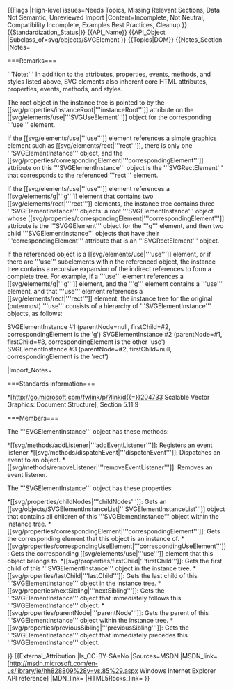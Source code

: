 {{Flags
|High-level issues=Needs Topics, Missing Relevant Sections, Data Not Semantic, Unreviewed Import
|Content=Incomplete, Not Neutral, Compatibility Incomplete, Examples Best Practices, Cleanup
}}
{{Standardization_Status|}}
{{API_Name}}
{{API_Object
|Subclass_of=svg/objects/SVGElement
}}
{{Topics|DOM}}
{{Notes_Section
|Notes=

===Remarks===

'''Note:'''  In addition to the attributes, properties, events, methods, and styles listed above, SVG elements also inherent core HTML attributes, properties, events, methods, and styles.

The root object in the instance tree is pointed to by the [[svg/properties/instanceRoot|'''instanceRoot''']] attribute on the [[svg/elements/use|'''SVGUseElement''']] object for the corresponding '''use''' element.

If the [[svg/elements/use|'''use''']] element references a simple graphics element such as [[svg/elements/rect|'''rect''']],  there is only  one  '''SVGElementInstance'''  object, and the [[svg/properties/correspondingElement|'''correspondingElement''']] attribute on this '''SVGElementInstance''' object is the '''SVGRectElement''' that corresponds to the referenced '''rect''' element.

If the [[svg/elements/use|'''use''']] element references a [[svg/elements/g|'''g''']] element that contains two [[svg/elements/rect|'''rect''']] elements, the instance tree contains three '''SVGElementInstance''' objects: a root '''SVGElementInstance''' object whose [[svg/properties/correspondingElement|'''correspondingElement''']] attribute is the  '''SVGGElement'''  object for the '''g''' element, and then two child '''SVGElementInstance''' objects that have their '''correspondingElement''' attribute that is an '''SVGRectElement''' object.

If the referenced object is  a [[svg/elements/use|'''use''']] element, or if there are  '''use''' subelements within the referenced object, the instance tree contains a  recursive expansion of the indirect references to form a complete tree. For example, if a  '''use'''  element references a  [[svg/elements/g|'''g''']] element, and the  '''g''' element  contains a  '''use''' element, and that '''use''' element references a  [[svg/elements/rect|'''rect''']] element, the instance tree for the original (outermost)  '''use''' consists  of a hierarchy of '''SVGElementInstance'''  objects, as follows:

  SVGElementInstance #1 (parentNode=null, firstChild=#2, correspondingElement is the 'g')
    SVGElementInstance #2 (parentNode=#1, firstChild=#3, correspondingElement is the other 'use')
      SVGElementInstance #3 (parentNode=#2, firstChild=null, correspondingElement is the 'rect')

|Import_Notes=

===Standards information===

*[http://go.microsoft.com/fwlink/p/?linkid{{=}}204733 Scalable Vector Graphics: Document Structure], Section 5.11.9

===Members===

The '''SVGElementInstance''' object has these methods:

*[[svg/methods/addListener|'''addEventListener''']]: Registers an event listener
*[[svg/methods/dispatchEvent|'''dispatchEvent''']]: Dispatches an event to an object.
*[[svg/methods/removeListener|'''removeEventListener''']]: Removes an event listener.

The '''SVGElementInstance''' object has these properties:

*[[svg/properties/childNodes|'''childNodes''']]: Gets an [[svg/objects/SVGElementInstanceList|'''SVGElementInstanceList''']] object that contains all children of this '''SVGElementInstance''' object within the instance tree.
*[[svg/properties/correspondingElement|'''correspondingElement''']]: Gets the corresponding element that this object is an instance of.
*[[svg/properties/correspondingUseElement|'''correspondingUseElement''']]: Gets the corresponding [[svg/elements/use|'''use''']] element that this object belongs to.
*[[svg/properties/firstChild|'''firstChild''']]: Gets the first child of this '''SVGElementInstance''' object in the instance tree.
*[[svg/properties/lastChild|'''lastChild''']]: Gets the last child of this '''SVGElementInstance''' object in the instance tree.
*[[svg/properties/nextSibling|'''nextSibling''']]: Gets the '''SVGElementInstance''' object that immediately follows this '''SVGElementInstance''' object.
*[[svg/properties/parentNode|'''parentNode''']]: Gets the parent of this '''SVGElementInstance''' object within the instance tree.
*[[svg/properties/previousSibling|'''previousSibling''']]: Gets the '''SVGElementInstance''' object that immediately precedes this '''SVGElementInstance''' object.

}}
{{External_Attribution
|Is_CC-BY-SA=No
|Sources=MSDN
|MSDN_link=[http://msdn.microsoft.com/en-us/library/ie/hh828809%28v=vs.85%29.aspx Windows Internet Explorer API reference]
|MDN_link=
|HTML5Rocks_link=
}}